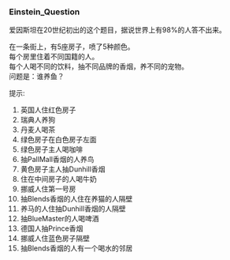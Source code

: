 ### Einstein_Question
爱因斯坦在20世纪初出的这个题目，据说世界上有98%的人答不出来。  

在一条街上，有5座房子，喷了5种颜色。  
每个房里住着不同国籍的人。  
每个人喝不同的饮料，抽不同品牌的香烟，养不同的宠物。  
问题是：谁养鱼？  

提示:
1. 英国人住红色房子
2. 瑞典人养狗
3. 丹麦人喝茶
4. 绿色房子在白色房子左面
5. 绿色房子主人喝咖啡
6. 抽PallMall香烟的人养鸟
7. 黄色房子主人抽Dunhill香烟
8. 住在中间房子的人喝牛奶
9. 挪威人住第一号房
10. 抽Blends香烟的人住在养猫的人隔壁
11. 养马的人住抽Dunhill香烟的人隔壁
12. 抽BlueMaster的人喝啤酒
13. 德国人抽Prince香烟
14. 挪威人住蓝色房子隔壁
15. 抽Blends香烟的人有一个喝水的邻居
